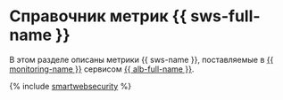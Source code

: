 # Справочник метрик {{ sws-full-name }}

В этом разделе описаны метрики {{ sws-name }}, поставляемые в [{{ monitoring-name }}](../monitoring/) сервисом [{{ alb-full-name }}](../application-load-balancer/).

{% include [smartwebsecurity](../_includes/monitoring/metrics-ref/smartwebsecurity.md) %}